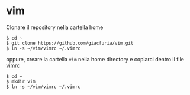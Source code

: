 # vim
Clonare il repository nella cartella home
```
$ cd ~
$ git clone https://github.com/giacfuria/vim.git
$ ln -s ~/vim/vimrc ~/.vimrc
```
oppure, creare la cartella `vim` nella home directory e copiarci dentro il file [vimrc](vimrc)
```
$ cd ~
$ mkdir vim
$ ln -s ~/vim/vimrc ~/.vimrc
```

